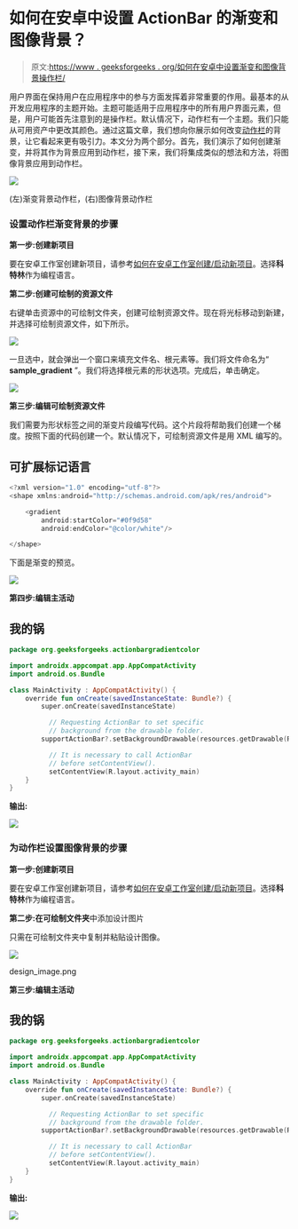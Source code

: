 # 如何在安卓中设置 ActionBar 的渐变和图像背景？

> 原文:[https://www . geeksforgeeks . org/如何在安卓中设置渐变和图像背景操作栏/](https://www.geeksforgeeks.org/how-to-set-gradient-and-image-backgrounds-for-actionbar-in-android/)

用户界面在保持用户在应用程序中的参与方面发挥着非常重要的作用。最基本的从开发应用程序的主题开始。主题可能适用于应用程序中的所有用户界面元素，但是，用户可能首先注意到的是操作栏。默认情况下，动作栏有一个主题。我们只能从可用资产中更改其颜色。通过这篇文章，我们想向你展示如何改变[动作栏](https://www.geeksforgeeks.org/actionbar-in-android-with-example/)的背景，让它看起来更有吸引力。本文分为两个部分。首先，我们演示了如何创建渐变，并将其作为背景应用到动作栏，接下来，我们将集成类似的想法和方法，将图像背景应用到动作栏。

![](img/07bfd8006881b937423cebb513ca03ca.png)

(左)渐变背景动作栏，(右)图像背景动作栏

### 设置动作栏渐变背景的步骤

**第一步:创建新项目**

要在安卓工作室创建新项目，请参考[如何在安卓工作室创建/启动新项目](https://www.geeksforgeeks.org/android-how-to-create-start-a-new-project-in-android-studio/)。选择**科特林**作为编程语言。

**第二步:创建可绘制的资源文件**

右键单击资源中的可绘制文件夹，创建可绘制资源文件。现在将光标移动到新建，并选择可绘制资源文件，如下所示。

![](img/63da5d50c1f2d2784b715647bbaa1faf.png)

一旦选中，就会弹出一个窗口来填充文件名、根元素等。我们将文件命名为“ **sample_gradient** ”。我们将选择根元素的形状选项。完成后，单击确定。

![](img/8d3f31495380525df892a5805be76816.png)

**第三步:编辑可绘制资源文件**

我们需要为形状标签之间的渐变片段编写代码。这个片段将帮助我们创建一个梯度。按照下面的代码创建一个。默认情况下，可绘制资源文件是用 XML 编写的。

## 可扩展标记语言

```kt
<?xml version="1.0" encoding="utf-8"?>
<shape xmlns:android="http://schemas.android.com/apk/res/android">

    <gradient
        android:startColor="#0f9d58"
        android:endColor="@color/white"/>

</shape>
```

下面是渐变的预览。

![](img/59b48337485e9ba949ad05603d531051.png)

**第四步:编辑主活动**

## 我的锅

```kt
package org.geeksforgeeks.actionbargradientcolor

import androidx.appcompat.app.AppCompatActivity
import android.os.Bundle

class MainActivity : AppCompatActivity() {
    override fun onCreate(savedInstanceState: Bundle?) {
        super.onCreate(savedInstanceState)

          // Requesting ActionBar to set specific 
          // background from the drawable folder.
        supportActionBar?.setBackgroundDrawable(resources.getDrawable(R.drawable.sample_gradient))

          // It is necessary to call ActionBar
          // before setContentView().
          setContentView(R.layout.activity_main)
    }
}
```

**输出:**

![](img/39c1e326df59a1e5c673c0701f46c186.png)

### 为动作栏设置图像背景的步骤

**第一步:创建新项目**

要在安卓工作室创建新项目，请参考[如何在安卓工作室创建/启动新项目](https://www.geeksforgeeks.org/android-how-to-create-start-a-new-project-in-android-studio/)。选择**科特林**作为编程语言。

**第二步:在可绘制文件夹**中添加设计图片

只需在可绘制文件夹中复制并粘贴设计图像。

![](img/44ee613be687630453c5900fe96d82a6.png)

design_image.png

**第三步:编辑主活动**

## 我的锅

```kt
package org.geeksforgeeks.actionbargradientcolor

import androidx.appcompat.app.AppCompatActivity
import android.os.Bundle

class MainActivity : AppCompatActivity() {
    override fun onCreate(savedInstanceState: Bundle?) {
        super.onCreate(savedInstanceState)

          // Requesting ActionBar to set specific 
          // background from the drawable folder.
        supportActionBar?.setBackgroundDrawable(resources.getDrawable(R.drawable.design_image))

          // It is necessary to call ActionBar
          // before setContentView().
          setContentView(R.layout.activity_main)
    }
}
```

**输出:**

![](img/36c8e6f839ae88404c24a87c13a72cb8.png)